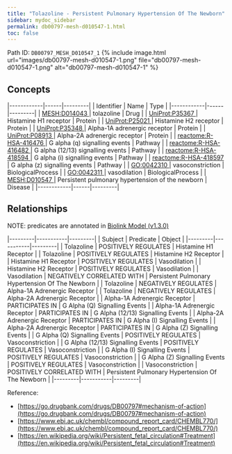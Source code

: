 ```yaml
---
title: "Tolazoline - Persistent Pulmonary Hypertension Of The Newborn"
sidebar: mydoc_sidebar
permalink: db00797-mesh-d010547-1.html
toc: false 
---
```



Path ID: `DB00797_MESH_D010547_1`
{% include image.html url="images/db00797-mesh-d010547-1.png" file="db00797-mesh-d010547-1.png" alt="db00797-mesh-d010547-1" %}

## Concepts

|------------|------|---------|
| Identifier | Name | Type    |
|------------|------|---------|
| <a href="https://identifiers.org/MESH:D014043">MESH:D014043 </a> | tolazoline | Drug |
| <a href="https://identifiers.org/UniProt:P35367">UniProt:P35367 </a> | Histamine H1 receptor | Protein |
| <a href="https://identifiers.org/UniProt:P25021">UniProt:P25021 </a> | Histamine H2 receptor | Protein |
| <a href="https://identifiers.org/UniProt:P35348">UniProt:P35348 </a> | Alpha-1A adrenergic receptor | Protein |
| <a href="https://identifiers.org/UniProt:P08913">UniProt:P08913 </a> | Alpha-2A adrenergic receptor | Protein |
| <a href="https://identifiers.org/reactome:R-HSA-416476">reactome:R-HSA-416476 </a> | G alpha (q) signalling events | Pathway |
| <a href="https://identifiers.org/reactome:R-HSA-416482">reactome:R-HSA-416482 </a> | G alpha (12/13) signalling events | Pathway |
| <a href="https://identifiers.org/reactome:R-HSA-418594">reactome:R-HSA-418594 </a> | G alpha (i) signalling events | Pathway |
| <a href="https://identifiers.org/reactome:R-HSA-418597">reactome:R-HSA-418597 </a> | G alpha (z) signalling events | Pathway |
| <a href="https://identifiers.org/GO:0042310">GO:0042310 </a> | vasoconstriction | BiologicalProcess |
| <a href="https://identifiers.org/GO:0042311">GO:0042311 </a> | vasodilation | BiologicalProcess |
| <a href="https://identifiers.org/MESH:D010547">MESH:D010547 </a> | Persistent pulmonary hypertension of the newborn | Disease |
|------------|------|---------|

## Relationships


NOTE: predicates are annotated in <a href="https://github.com/biolink/biolink-model/releases/tag/v1.3.0">Biolink Model (v1.3.0)</a>

|---------|-----------|---------|
| Subject | Predicate | Object  |
|---------|-----------|---------|
| Tolazoline | POSITIVELY REGULATES | Histamine H1 Receptor |
| Tolazoline | POSITIVELY REGULATES | Histamine H2 Receptor |
| Histamine H1 Receptor | POSITIVELY REGULATES | Vasodilation |
| Histamine H2 Receptor | POSITIVELY REGULATES | Vasodilation |
| Vasodilation | NEGATIVELY CORRELATED WITH | Persistent Pulmonary Hypertension Of The Newborn |
| Tolazoline | NEGATIVELY REGULATES | Alpha-1A Adrenergic Receptor |
| Tolazoline | NEGATIVELY REGULATES | Alpha-2A Adrenergic Receptor |
| Alpha-1A Adrenergic Receptor | PARTICIPATES IN | G Alpha (Q) Signalling Events |
| Alpha-1A Adrenergic Receptor | PARTICIPATES IN | G Alpha (12/13) Signalling Events |
| Alpha-2A Adrenergic Receptor | PARTICIPATES IN | G Alpha (I) Signalling Events |
| Alpha-2A Adrenergic Receptor | PARTICIPATES IN | G Alpha (Z) Signalling Events |
| G Alpha (Q) Signalling Events | POSITIVELY REGULATES | Vasoconstriction |
| G Alpha (12/13) Signalling Events | POSITIVELY REGULATES | Vasoconstriction |
| G Alpha (I) Signalling Events | POSITIVELY REGULATES | Vasoconstriction |
| G Alpha (Z) Signalling Events | POSITIVELY REGULATES | Vasoconstriction |
| Vasoconstriction | POSITIVELY CORRELATED WITH | Persistent Pulmonary Hypertension Of The Newborn |
|---------|-----------|---------|

Reference: 
  - [https://go.drugbank.com/drugs/DB00797#mechanism-of-action](https://go.drugbank.com/drugs/DB00797#mechanism-of-action)
  - [https://www.ebi.ac.uk/chembl/compound_report_card/CHEMBL770/](https://www.ebi.ac.uk/chembl/compound_report_card/CHEMBL770/)
  - [https://en.wikipedia.org/wiki/Persistent_fetal_circulation#Treatment](https://en.wikipedia.org/wiki/Persistent_fetal_circulation#Treatment)
